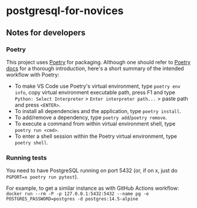 # postgresql-for-novices

## Notes for developers

### Poetry

This project uses [Poetry](https://python-poetry.org/) for packaging. Although one should refer to [Poetry docs](https://python-poetry.org/docs/) for a thorough introduction, here's a short summary of the intended workflow with Poetry:

- To make VS Code use Poetry's virtual environment, type `poetry env info`, copy virtual environment executable path, press F1 and type `Python: Select Interpreter` > `Enter interpreter path...` > paste path and press `<ENTER>`.
- To install all dependencies and the application, type `poetry install`.
- To add/remove a dependency, type `poetry add`/`poetry remove`.
- To execute a command from within virtual environment shell, type `poetry run <cmd>`.
- To enter a shell session within the Poetry virtual environment, type `poetry shell`.

### Running tests

You need to have PostgreSQL running on port 5432 (or, if on x, just do `PGPORT=x poetry run pytest`).

For example, to get a similar instance as with GitHub Actions workflow:
`docker run --rm -P -p 127.0.0.1:5432:5432 --name pg -e POSTGRES_PASSWORD=postgres -d postgres:14.5-alpine`
